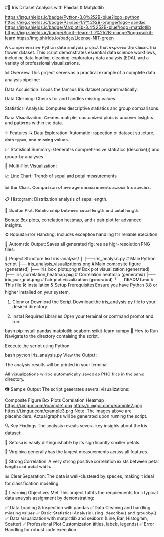#🌸 Iris Dataset Analysis with Pandas & Matplotlib

https://img.shields.io/badge/Python-3.8%252B-blue?logo=python
https://img.shields.io/badge/Pandas-1.3%252B-orange?logo=pandas
https://img.shields.io/badge/Matplotlib-3.4%252B-blue?logo=matplotlib
https://img.shields.io/badge/Scikit--learn-1.0%252B-orange?logo=scikit-learn
https://img.shields.io/badge/License-MIT-green

A comprehensive Python data analysis project that explores the classic Iris flower dataset. This script demonstrates essential data science workflows, including data loading, cleaning, exploratory data analysis (EDA), and a variety of professional visualizations.

📊 Overview
This project serves as a practical example of a complete data analysis pipeline:

Data Acquisition: Loads the famous Iris dataset programmatically.

Data Cleaning: Checks for and handles missing values.

Statistical Analysis: Computes descriptive statistics and group comparisons.

Data Visualization: Creates multiple, customized plots to uncover insights and patterns within the data.

✨ Features
🔍 Data Exploration: Automatic inspection of dataset structure, data types, and missing values.

📈 Statistical Summary: Generates comprehensive statistics (describe()) and group-by analyses.

🎨 Multi-Plot Visualization:

📈 Line Chart: Trends of sepal and petal measurements.

📊 Bar Chart: Comparison of average measurements across Iris species.

📋 Histogram: Distribution analysis of sepal length.

🔵 Scatter Plot: Relationship between sepal length and petal length.

Bonus: Box plots, correlation heatmap, and a pair plot for advanced insights.

⚙️ Robust Error Handling: Includes exception handling for reliable execution.

💾 Automatic Output: Saves all generated figures as high-resolution PNG files.

📁 Project Structure
text
iris-analysis/
│
├── iris_analysis.py          # Main Python script
├── iris_analysis_visualizations.png  # Main composite figure (generated)
├── iris_box_plots.png        # Box plot visualization (generated)
├── iris_correlation_heatmap.png # Correlation heatmap (generated)
├── iris_pair_plot.png        # Pair plot visualization (generated)
└── README.md                 # This file
🛠️ Installation & Setup
Prerequisites
Ensure you have Python 3.8 or higher installed on your system.

1. Clone or Download the Script
Download the iris_analysis.py file to your desired directory.

2. Install Required Libraries
Open your terminal or command prompt and run:

bash
pip install pandas matplotlib seaborn scikit-learn numpy
🚀 How to Run
Navigate to the directory containing the script.

Execute the script using Python:

bash
python iris_analysis.py
View the Output:

The analysis results will be printed in your terminal.

All visualizations will be automatically saved as PNG files in the same directory.

📷 Sample Output
The script generates several visualizations:

Composite Figure	Box Plots	Correlation Heatmap
https://i.imgur.com/example1.png	https://i.imgur.com/example2.png	https://i.imgur.com/example3.png
Note: The images above are placeholders. Actual graphs will be generated upon running the script.

🔍 Key Findings
The analysis reveals several key insights about the Iris dataset:

🌿 Setosa is easily distinguishable by its significantly smaller petals.

🌺 Virginica generally has the largest measurements across all features.

🔗 Strong Correlation: A very strong positive correlation exists between petal length and petal width.

📊 Clear Separation: The data is well-clustered by species, making it ideal for classification modeling.

🧠 Learning Objectives Met
This project fulfills the requirements for a typical data analysis assignment by demonstrating:

✅ Data Loading & Inspection with pandas
✅ Data Cleaning and handling missing values
✅ Basic Statistical Analysis using .describe() and groupby()
✅ Data Visualization with matplotlib and seaborn (Line, Bar, Histogram, Scatter)
✅ Professional Plot Customization (titles, labels, legends)
✅ Error Handling for robust code execution
